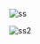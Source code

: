 ![ss](https://user-images.githubusercontent.com/98257397/184496667-dbec3558-d6d7-4045-89c5-1c5061ccc066.png)

![ss2](https://user-images.githubusercontent.com/98257397/184496667-dbec3558-d6d7-4045-89c5-1c5061ccc066.png)

